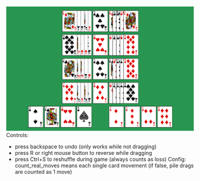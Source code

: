 ![Screenshot](screenshot.png)
Controls:
- press backspace to undo (only works while not dragging)
- press R or right mouse button to reverse while dragging
- press Ctrl+S to reshuffle during game (always counts as loss)
Config: count_real_moves means each single card movement (if false, pile drags are counted as 1 move)
